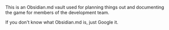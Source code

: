 This is an Obsidian.md vault used for planning things out and documenting the game for members of the development team.

If you don't know what Obsidian.md is, just Google it.